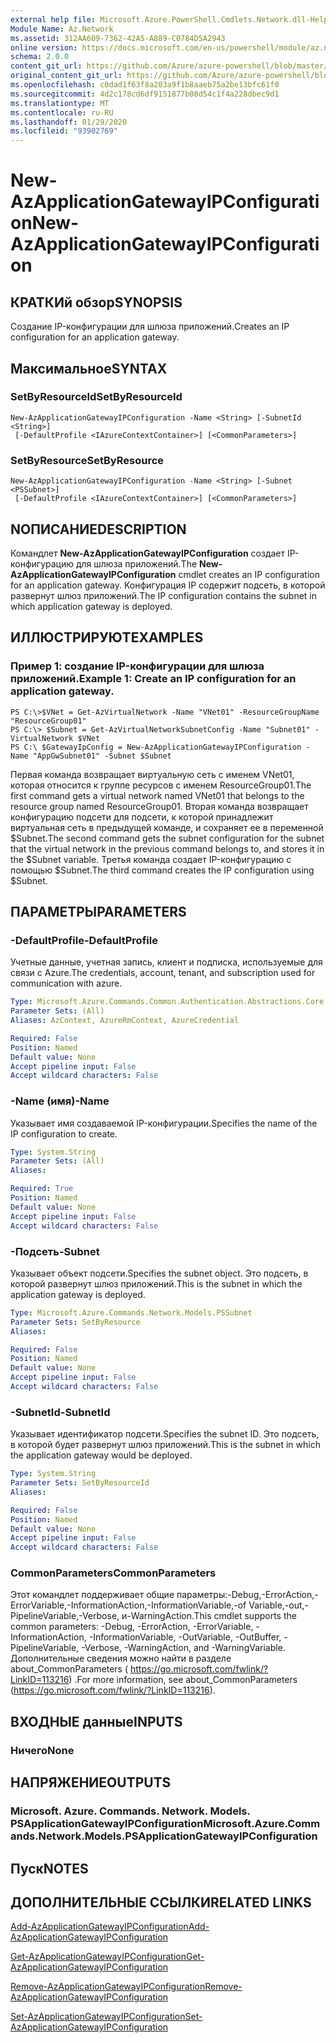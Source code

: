 ```yaml
---
external help file: Microsoft.Azure.PowerShell.Cmdlets.Network.dll-Help.xml
Module Name: Az.Network
ms.assetid: 312AA609-7362-42A5-A889-C0784D5A2943
online version: https://docs.microsoft.com/en-us/powershell/module/az.network/new-azapplicationgatewayipconfiguration
schema: 2.0.0
content_git_url: https://github.com/Azure/azure-powershell/blob/master/src/Network/Network/help/New-AzApplicationGatewayIPConfiguration.md
original_content_git_url: https://github.com/Azure/azure-powershell/blob/master/src/Network/Network/help/New-AzApplicationGatewayIPConfiguration.md
ms.openlocfilehash: c0dad1f63f8a203a9f1b8aaeb75a2be13bfc61f0
ms.sourcegitcommit: 4d2c178cd6df9151877b08d54c1f4a228dbec9d1
ms.translationtype: MT
ms.contentlocale: ru-RU
ms.lasthandoff: 01/29/2020
ms.locfileid: "93902769"
---
```

# <span data-ttu-id="af7db-101">New-AzApplicationGatewayIPConfiguration</span><span class="sxs-lookup"><span data-stu-id="af7db-101">New-AzApplicationGatewayIPConfiguration</span></span>

## <span data-ttu-id="af7db-102">КРАТКИй обзор</span><span class="sxs-lookup"><span data-stu-id="af7db-102">SYNOPSIS</span></span>
<span data-ttu-id="af7db-103">Создание IP-конфигурации для шлюза приложений.</span><span class="sxs-lookup"><span data-stu-id="af7db-103">Creates an IP configuration for an application gateway.</span></span>

## <span data-ttu-id="af7db-104">Максимальное</span><span class="sxs-lookup"><span data-stu-id="af7db-104">SYNTAX</span></span>

### <span data-ttu-id="af7db-105">SetByResourceId</span><span class="sxs-lookup"><span data-stu-id="af7db-105">SetByResourceId</span></span>
```
New-AzApplicationGatewayIPConfiguration -Name <String> [-SubnetId <String>]
 [-DefaultProfile <IAzureContextContainer>] [<CommonParameters>]
```

### <span data-ttu-id="af7db-106">SetByResource</span><span class="sxs-lookup"><span data-stu-id="af7db-106">SetByResource</span></span>
```
New-AzApplicationGatewayIPConfiguration -Name <String> [-Subnet <PSSubnet>]
 [-DefaultProfile <IAzureContextContainer>] [<CommonParameters>]
```

## <span data-ttu-id="af7db-107">NОПИСАНИЕ</span><span class="sxs-lookup"><span data-stu-id="af7db-107">DESCRIPTION</span></span>
<span data-ttu-id="af7db-108">Командлет **New-AzApplicationGatewayIPConfiguration** создает IP-конфигурацию для шлюза приложений.</span><span class="sxs-lookup"><span data-stu-id="af7db-108">The **New-AzApplicationGatewayIPConfiguration** cmdlet creates an IP configuration for an application gateway.</span></span>
<span data-ttu-id="af7db-109">Конфигурация IP содержит подсеть, в которой развернут шлюз приложений.</span><span class="sxs-lookup"><span data-stu-id="af7db-109">The IP configuration contains the subnet in which application gateway is deployed.</span></span>

## <span data-ttu-id="af7db-110">ИЛЛЮСТРИРУЮТ</span><span class="sxs-lookup"><span data-stu-id="af7db-110">EXAMPLES</span></span>

### <span data-ttu-id="af7db-111">Пример 1: создание IP-конфигурации для шлюза приложений.</span><span class="sxs-lookup"><span data-stu-id="af7db-111">Example 1: Create an IP configuration for an application gateway.</span></span>
```
PS C:\>$VNet = Get-AzVirtualNetwork -Name "VNet01" -ResourceGroupName "ResourceGroup01"
PS C:\> $Subnet = Get-AzVirtualNetworkSubnetConfig -Name "Subnet01" -VirtualNetwork $VNet 
PS C:\ $GatewayIpConfig = New-AzApplicationGatewayIPConfiguration -Name "AppGwSubnet01" -Subnet $Subnet
```

<span data-ttu-id="af7db-112">Первая команда возвращает виртуальную сеть с именем VNet01, которая относится к группе ресурсов с именем ResourceGroup01.</span><span class="sxs-lookup"><span data-stu-id="af7db-112">The first command gets a virtual network named VNet01 that belongs to the resource group named ResourceGroup01.</span></span>
<span data-ttu-id="af7db-113">Вторая команда возвращает конфигурацию подсети для подсети, к которой принадлежит виртуальная сеть в предыдущей команде, и сохраняет ее в переменной $Subnet.</span><span class="sxs-lookup"><span data-stu-id="af7db-113">The second command gets the subnet configuration for the subnet that the virtual network in the previous command belongs to, and stores it in the $Subnet variable.</span></span>
<span data-ttu-id="af7db-114">Третья команда создает IP-конфигурацию с помощью $Subnet.</span><span class="sxs-lookup"><span data-stu-id="af7db-114">The third command creates the IP configuration using $Subnet.</span></span>

## <span data-ttu-id="af7db-115">ПАРАМЕТРЫ</span><span class="sxs-lookup"><span data-stu-id="af7db-115">PARAMETERS</span></span>

### <span data-ttu-id="af7db-116">-DefaultProfile</span><span class="sxs-lookup"><span data-stu-id="af7db-116">-DefaultProfile</span></span>
<span data-ttu-id="af7db-117">Учетные данные, учетная запись, клиент и подписка, используемые для связи с Azure.</span><span class="sxs-lookup"><span data-stu-id="af7db-117">The credentials, account, tenant, and subscription used for communication with azure.</span></span>

```yaml
Type: Microsoft.Azure.Commands.Common.Authentication.Abstractions.Core.IAzureContextContainer
Parameter Sets: (All)
Aliases: AzContext, AzureRmContext, AzureCredential

Required: False
Position: Named
Default value: None
Accept pipeline input: False
Accept wildcard characters: False
```

### <span data-ttu-id="af7db-118">-Name (имя)</span><span class="sxs-lookup"><span data-stu-id="af7db-118">-Name</span></span>
<span data-ttu-id="af7db-119">Указывает имя создаваемой IP-конфигурации.</span><span class="sxs-lookup"><span data-stu-id="af7db-119">Specifies the name of the IP configuration to create.</span></span>

```yaml
Type: System.String
Parameter Sets: (All)
Aliases:

Required: True
Position: Named
Default value: None
Accept pipeline input: False
Accept wildcard characters: False
```

### <span data-ttu-id="af7db-120">-Подсеть</span><span class="sxs-lookup"><span data-stu-id="af7db-120">-Subnet</span></span>
<span data-ttu-id="af7db-121">Указывает объект подсети.</span><span class="sxs-lookup"><span data-stu-id="af7db-121">Specifies the subnet object.</span></span>
<span data-ttu-id="af7db-122">Это подсеть, в которой развернут шлюз приложений.</span><span class="sxs-lookup"><span data-stu-id="af7db-122">This is the subnet in which the application gateway is deployed.</span></span>

```yaml
Type: Microsoft.Azure.Commands.Network.Models.PSSubnet
Parameter Sets: SetByResource
Aliases:

Required: False
Position: Named
Default value: None
Accept pipeline input: False
Accept wildcard characters: False
```

### <span data-ttu-id="af7db-123">-SubnetId</span><span class="sxs-lookup"><span data-stu-id="af7db-123">-SubnetId</span></span>
<span data-ttu-id="af7db-124">Указывает идентификатор подсети.</span><span class="sxs-lookup"><span data-stu-id="af7db-124">Specifies the subnet ID.</span></span>
<span data-ttu-id="af7db-125">Это подсеть, в которой будет развернут шлюз приложений.</span><span class="sxs-lookup"><span data-stu-id="af7db-125">This is the subnet in which the application gateway would be deployed.</span></span>

```yaml
Type: System.String
Parameter Sets: SetByResourceId
Aliases:

Required: False
Position: Named
Default value: None
Accept pipeline input: False
Accept wildcard characters: False
```

### <span data-ttu-id="af7db-126">CommonParameters</span><span class="sxs-lookup"><span data-stu-id="af7db-126">CommonParameters</span></span>
<span data-ttu-id="af7db-127">Этот командлет поддерживает общие параметры:-Debug,-ErrorAction,-ErrorVariable,-InformationAction,-InformationVariable,-of Variable,-out,-PipelineVariable,-Verbose, и-WarningAction.</span><span class="sxs-lookup"><span data-stu-id="af7db-127">This cmdlet supports the common parameters: -Debug, -ErrorAction, -ErrorVariable, -InformationAction, -InformationVariable, -OutVariable, -OutBuffer, -PipelineVariable, -Verbose, -WarningAction, and -WarningVariable.</span></span> <span data-ttu-id="af7db-128">Дополнительные сведения можно найти в разделе about_CommonParameters ( https://go.microsoft.com/fwlink/?LinkID=113216) .</span><span class="sxs-lookup"><span data-stu-id="af7db-128">For more information, see about_CommonParameters (https://go.microsoft.com/fwlink/?LinkID=113216).</span></span>

## <span data-ttu-id="af7db-129">ВХОДНЫЕ данные</span><span class="sxs-lookup"><span data-stu-id="af7db-129">INPUTS</span></span>

### <span data-ttu-id="af7db-130">Ничего</span><span class="sxs-lookup"><span data-stu-id="af7db-130">None</span></span>

## <span data-ttu-id="af7db-131">НАПРЯЖЕНИЕ</span><span class="sxs-lookup"><span data-stu-id="af7db-131">OUTPUTS</span></span>

### <span data-ttu-id="af7db-132">Microsoft. Azure. Commands. Network. Models. PSApplicationGatewayIPConfiguration</span><span class="sxs-lookup"><span data-stu-id="af7db-132">Microsoft.Azure.Commands.Network.Models.PSApplicationGatewayIPConfiguration</span></span>

## <span data-ttu-id="af7db-133">Пуск</span><span class="sxs-lookup"><span data-stu-id="af7db-133">NOTES</span></span>

## <span data-ttu-id="af7db-134">ДОПОЛНИТЕЛЬНЫЕ ССЫЛКИ</span><span class="sxs-lookup"><span data-stu-id="af7db-134">RELATED LINKS</span></span>

[<span data-ttu-id="af7db-135">Add-AzApplicationGatewayIPConfiguration</span><span class="sxs-lookup"><span data-stu-id="af7db-135">Add-AzApplicationGatewayIPConfiguration</span></span>](./Add-AzApplicationGatewayIPConfiguration.md)

[<span data-ttu-id="af7db-136">Get-AzApplicationGatewayIPConfiguration</span><span class="sxs-lookup"><span data-stu-id="af7db-136">Get-AzApplicationGatewayIPConfiguration</span></span>](./Get-AzApplicationGatewayIPConfiguration.md)

[<span data-ttu-id="af7db-137">Remove-AzApplicationGatewayIPConfiguration</span><span class="sxs-lookup"><span data-stu-id="af7db-137">Remove-AzApplicationGatewayIPConfiguration</span></span>](./Remove-AzApplicationGatewayIPConfiguration.md)

[<span data-ttu-id="af7db-138">Set-AzApplicationGatewayIPConfiguration</span><span class="sxs-lookup"><span data-stu-id="af7db-138">Set-AzApplicationGatewayIPConfiguration</span></span>](./Set-AzApplicationGatewayIPConfiguration.md)


